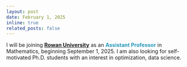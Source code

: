 ```yaml
---
layout: post
date: February 1, 2025
inline: true
related_posts: false
---
```

<p>
  I will be joining <strong><a href="https://www.rowan.edu/" target="_blank">Rowan University</a></strong> as an <strong><span style="color: #2698ba;">Assistant Professor</span></strong> in Mathematics, beginning September 1, 2025. I am also looking for self-motivated Ph.D. students with an interest in optimization, data science.
</p>

